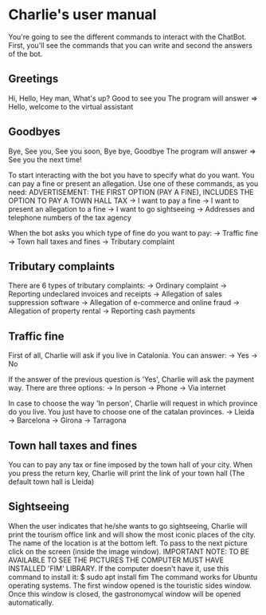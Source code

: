 # Charlie's user manual
You're going to see the different commands to interact with the ChatBot.
First, you'll see the commands that you can write and second the answers of the bot.

##  Greetings 
Hi, Hello, Hey man, What's up? Good to see you
The program will answer => Hello, welcome to the virtual assistant

##  Goodbyes 
Bye, See you, See you soon, Bye bye, Goodbye
The program will answer => See you the next time!

To start interacting with the bot you have to specify what do you want. You can pay a fine or present an allegation.
Use one of these commands, as you need:
ADVERTISEMENT: THE FIRST OPTION (PAY A FINE), INCLUDES THE OPTION TO PAY A TOWN HALL TAX
-> I want to pay a fine
-> I want to present an allegation to a fine
-> I want to go sightseeing
-> Addresses and telephone numbers of the tax agency

When the bot asks you which type of fine do you want to pay:
-> Traffic fine
-> Town hall taxes and fines
-> Tributary complaint

##  Tributary complaints 
There are 6 types of tributary complaints:
-> Ordinary complaint
-> Reporting undeclared invoices and receipts
-> Allegation of sales suppression software
-> Allegation of e-commerce and online fraud
-> Allegation of property rental
-> Reporting cash payments

##  Traffic fine 
First of all, Charlie will ask if you live in Catalonia. You can answer:
-> Yes
-> No

If the answer of the previous question is 'Yes', Charlie will ask the payment way. There are three options:
-> In person
-> Phone
-> Via internet

In case to choose the way 'In person', Charlie will request in which province do you live. You just have to choose one of the catalan provinces.
-> Lleida
-> Barcelona
-> Girona
-> Tarragona

##  Town hall taxes and fines 
You can to pay any tax or fine imposed by the town hall of your city.
When you press the return key, Charlie will print the link of your town hall
(The default town hall is Lleida)

##  Sightseeing 
When the user indicates that he/she wants to go sightseeing, Charlie will print the tourism office link and will
show the most iconic places of the city.
The name of the location is at the bottom left.
To pass to the next picture click on the screen (inside the image window).
IMPORTANT NOTE: TO BE AVAILABLE TO SEE THE PICTURES THE COMPUTER MUST HAVE INSTALLED 'FIM' LIBRARY.
If the computer doesn't have it, use this command to install it:
$ sudo apt install fim
The command works for Ubuntu operating systems.
The first window opened is the touristic sides window. Once this window is closed, the gastronomycal window
will be opened automatically.
